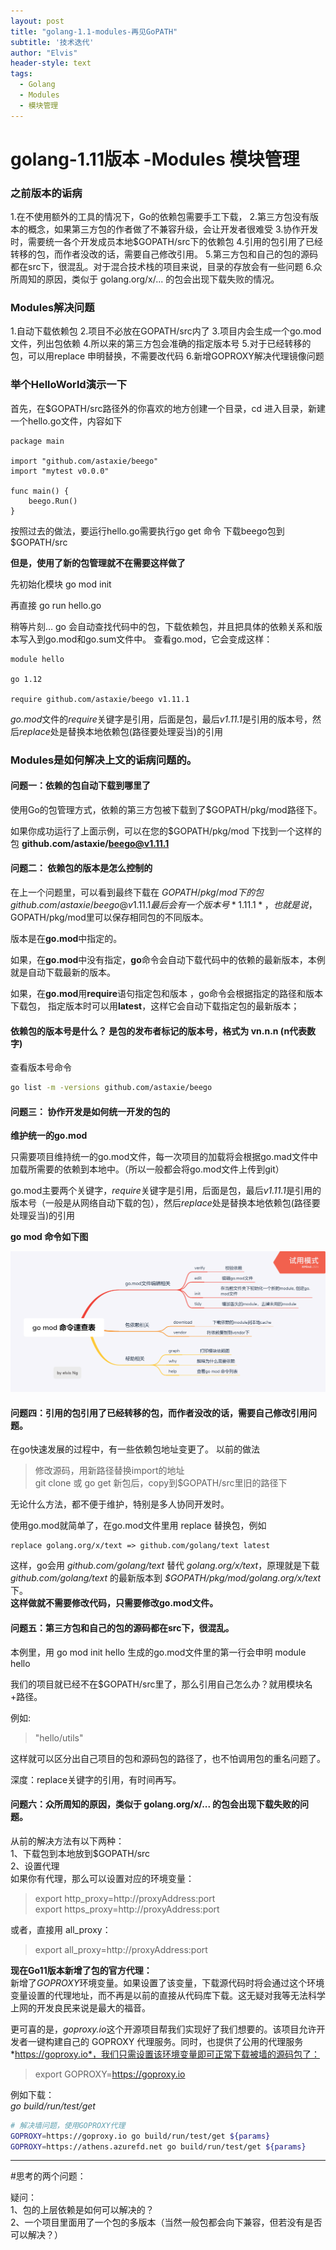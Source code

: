```yaml
---
layout: post
title: "golang-1.1-modules-再见GoPATH"
subtitle: '技术迭代'
author: "Elvis"
header-style: text
tags:
  - Golang
  - Modules
  - 模块管理
---
```


# golang-1.11版本 -Modules 模块管理

### 之前版本的诟病

1.在不使用额外的工具的情况下，Go的依赖包需要手工下载，
2.第三方包没有版本的概念，如果第三方包的作者做了不兼容升级，会让开发者很难受
3.协作开发时，需要统一各个开发成员本地$GOPATH/src下的依赖包
4.引用的包引用了已经转移的包，而作者没改的话，需要自己修改引用。
5.第三方包和自己的包的源码都在src下，很混乱。对于混合技术栈的项目来说，目录的存放会有一些问题
6.众所周知的原因，类似于 golang.org/x/... 的包会出现下载失败的情况。

### Modules解决问题
1.自动下载依赖包
2.项目不必放在GOPATH/src内了
3.项目内会生成一个go.mod文件，列出包依赖
4.所以来的第三方包会准确的指定版本号
5.对于已经转移的包，可以用replace 申明替换，不需要改代码
6.新增GOPROXY解决代理镜像问题


### 举个HelloWorld演示一下

 首先，在$GOPATH/src路径外的你喜欢的地方创建一个目录，cd 进入目录，新建一个hello.go文件，内容如下

```
package main

import "github.com/astaxie/beego"
import "mytest v0.0.0"

func main() {
    beego.Run()
}

```

按照过去的做法，要运行hello.go需要执行go get 命令 下载beego包到 $GOPATH/src

**但是，使用了新的包管理就不在需要这样做了**

先初始化模块 go mod init

再直接 go run hello.go

稍等片刻… go 会自动查找代码中的包，下载依赖包，并且把具体的依赖关系和版本写入到go.mod和go.sum文件中。
查看go.mod，它会变成这样：

```
module hello

go 1.12

require github.com/astaxie/beego v1.11.1

```
*go.mod*文件的*require*关键字是引用，后面是包，最后*v1.11.1*是引用的版本号，然后*replace*处是替换本地依赖包(路径要处理妥当)的引用

### Modules是如何解决上文的诟病问题的。


#### 问题一：依赖的包自动下载到哪里了

使用Go的包管理方式，依赖的第三方包被下载到了$GOPATH/pkg/mod路径下。

如果你成功运行了上面示例，可以在您的$GOPATH/pkg/mod 下找到一个这样的包 **github.com/astaxie/beego@v1.11.1**

#### 问题二： 依赖包的版本是怎么控制的

在上一个问题里，可以看到最终下载在  $GOPATH/pkg/mod 下的包 github.com/astaxie/beego@v1.11.1 最后会有一个版本号 *1.11.1*，
也就是说，$GOPATH/pkg/mod里可以保存相同包的不同版本。

版本是在**go.mod**中指定的。

如果，在**go.mod**中没有指定，**go**命令会自动下载代码中的依赖的最新版本，本例就是自动下载最新的版本。

如果，在**go.mod**用**require**语句指定包和版本 ，go命令会根据指定的路径和版本下载包，
指定版本时可以用**latest**，这样它会自动下载指定包的最新版本；

#### 依赖包的版本号是什么？ 是包的发布者标记的版本号，格式为 **vn.n.n** (n代表数字)
查看版本号命令

```bash
go list -m -versions github.com/astaxie/beego
```

#### 问题三： 协作开发是如何统一开发的包的

**维护统一的go.mod**

只需要项目维持统一的go.mod文件，每一次项目的加载将会根据go.mad文件中加载所需要的依赖到本地中。（所以一般都会将go.mod文件上传到git）

go.mod主要两个关键字，*require*关键字是引用，后面是包，最后*v1.11.1*是引用的版本号（一般是从网络自动下载的包），然后*replace*处是替换本地依赖包(路径要处理妥当)的引用


**go mod 命令如下图**

![](/img/in-post/gomod_command.png)



#### 问题四：引用的包引用了已经转移的包，而作者没改的话，需要自己修改引用问题。

在go快速发展的过程中，有一些依赖包地址变更了。
以前的做法

>修改源码，用新路径替换import的地址  
>git clone 或 go get 新包后，copy到$GOPATH/src里旧的路径下


无论什么方法，都不便于维护，特别是多人协同开发时。

使用go.mod就简单了，在go.mod文件里用 replace 替换包，例如

```
replace golang.org/x/text => github.com/golang/text latest
```

这样，go会用 *github.com/golang/text* 替代 *golang.org/x/text*，原理就是下载*github.com/golang/text* 的最新版本到 *$GOPATH/pkg/mod/golang.org/x/text*下。  
**这样做就不需要修改代码，只需要修改go.mod文件。**

#### 问题五：第三方包和自己的包的源码都在src下，很混乱。

本例里，用 go mod init hello 生成的go.mod文件里的第一行会申明
module hello

我们的项目就已经不在$GOPATH/src里了，那么引用自己怎么办？就用模块名+路径。

例如:
>"hello/utils"

这样就可以区分出自己项目的包和源码包的路径了，也不怕调用包的重名问题了。

深度：replace关键字的引用，有时间再写。

#### 问题六：众所周知的原因，类似于 golang.org/x/... 的包会出现下载失败的问题。

从前的解决方法有以下两种：  
1、下载包到本地放到$GOPATH/src  
2、设置代理  
如果你有代理，那么可以设置对应的环境变量：
>export http_proxy=http://proxyAddress:port  
>export https_proxy=http://proxyAddress:port  

或者，直接用 all_proxy：  
>export all_proxy=http://proxyAddress:port  

**现在Go11版本新增了包的官方代理：**  
新增了*GOPROXY*环境变量。如果设置了该变量，下载源代码时将会通过这个环境变量设置的代理地址，而不再是以前的直接从代码库下载。这无疑对我等无法科学上网的开发良民来说是最大的福音。  

更可喜的是，*goproxy.io*这个开源项目帮我们实现好了我们想要的。该项目允许开发者一键构建自己的 GOPROXY 代理服务。同时，也提供了公用的代理服务*https://goproxy.io*，我们只需设置该环境变量即可正常下载被墙的源码包了：
>export GOPROXY=https://goproxy.io  


例如下载：  
*go build/run/test/get*
```bash
# 解决墙问题，使用GOPROXY代理
GOPROXY=https://goproxy.io go build/run/test/get ${params}
GOPROXY=https://athens.azurefd.net go build/run/test/get ${params}
```
---

#思考的两个问题：

疑问：  
1、包的上层依赖是如何可以解决的？  
2、一个项目里面用了一个包的多版本（当然一般包都会向下兼容，但若没有是否可以解决？）